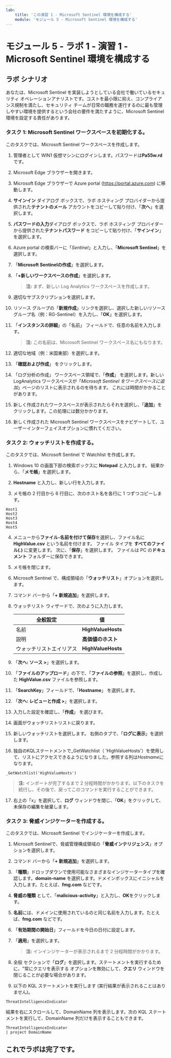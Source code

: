 ```yaml
---
lab:
    title: 'この演習 1 - Microsoft Sentinel 環境を構成する'
    module: 'モジュール 5 - Microsoft Sentinel 環境を構成する'
---
```


# モジュール 5 - ラボ 1 - 演習 1 - Microsoft Sentinel 環境を構成する

## ラボ シナリオ

あなたは、Microsoft Sentinel を実装しようとしている会社で働いているセキュリティ オペレーションアナリストです。コストを最小限に抑え、コンプライアンス規制を満たし、セキュリティ チームが日常の職務を遂行するのに最も管理しやすい環境を提供するという会社の要件を満たすように、Microsoft Sentinel 環境を設定する責任があります。


### タスク 1: Microsoft Sentinel ワークスペースを初期化する。

このタスクでは、Microsoft Sentinel ワークスペースを作成します。

1. 管理者として WIN1 仮想マシンにログインします。パスワードは**Pa55w.rd** です。  

2. Microsoft Edge ブラウザーを開きます。

3. Microsoft Edge ブラウザーで Azure portal (https://portal.azure.com) に移動します。

4. **サインイン** ダイアログ ボックスで、ラボ ホスティング プロバイダーから提供された**テナントのメール** アカウントをコピーして貼り付け、「**次へ**」を選択します。

5. **パスワードの入力**ダイアログ ボックスで、ラボ ホスティング プロバイダーから提供された**テナントパスワード** をコピーして貼り付け、「**サインイン**」を選択します。

6. Azure portal の検索バーに「*Sentinel*」と入力し、「**Microsoft Sentinel**」を選択します。

7. 「**Microsoft Sentinelの作成**」を選択します。

8. 「**+新しいワークスペースの作成**」を選択します。

    >**注:** まず、新しい Log Analytics ワークスペースを作成します。

9. 適切なサブスクリプションを選択します。

10. リソース グループの「**新規作成**」リンクを選択し、選択した新しいリソース グループ名（例：RG-Sentinel）を入力し、「**OK**」を選択します。

11. 「**インスタンスの詳細**」の「名前」 フィールドで、任意の名前を入力します。

    >**注:** この名前は、Microsoft Sentinel ワークスペース名にもなります。

12. 適切な地域（例：米国東部）を選択します。  

13. 「**確認および作成**」 をクリックします。

14. 「ログ分析の作成」 ワークスペース領域で、「**作成**」 を選択します。新しい LogAnalytics ワークスペースが「*Microsoft Sentinel をワークスペースに追加*」ページのリストに表示されるのを待ちます。  これには時間がかかることがあります。

15. 新しく作成されたワークスペースが表示されたらそれを選択し、「**追加**」をクリックします。この処理には数分かかります。

16. 新しく作成された Microsoft Sentinel ワークスペースをナビゲートして、ユーザーインターフェイスオプションに慣れてください。


### タスク 2: ウォッチリストを作成する。

このタスクでは、Microsoft Sentinel で Watchlist を作成します。

1. Windows 10 の画面下部の検索ボックスに **Notepad** と入力します。  結果から、「**メモ帳**」を選択します。

2. **Hostname** と入力し、新しい行を入力します。

3. メモ帳の 2 行目から 6 行目に、次のホスト名を各行に 1 つずつコピーします。

```Notepad
Host1
Host2
Host3
Host4
Host5
```

4. メニューから**ファイル-名前を付けて保存**を選択し、ファイル名に **HighValue.csv** という名前を付けます。  ファイル タイプを **すべてのファイル(*.*)** に変更します。  次に、「**保存**」を選択します。  ファイルは PC の**ドキュメント** フォルダーに保存できます。

5. メモ帳を閉じます。

6. Microsoft Sentinel で、構成領域の「**ウォッチリスト**」オプションを選択します。

7. コマンド バーから「**+ 新規追加**」を選択します。

8. ウォッチリスト ウィザードで、次のように入力します。

    |全般設定|値|
    |---|---|
    |名前|**HighValueHosts**|
    |説明|**高価値のホスト**|
    |ウォッチリストエイリアス|**HighValueHosts**|

9. 「**次へ: ソース >**」を選択します。

10. 「**ファイルのアップロード**」の下で、「**ファイルの参照**」を選択し、作成した **HighValue.csv** ファイルを参照します。

11. 「**SearchKey**」フィールドで、「**Hostname**」 を選択します。

12. 「**次へ: レビューと作成 >**」を選択します。

13. 入力した設定を確認し、「**作成**」 を選びます。

14. 画面がウォッチリストリストに戻ります。

15. 新しいウォッチリストを選択します。  右側のタブで、「**ログに表示**」を選択します。

16. 独自のKQLステートメントで_GetWatchlist（ 'HighValueHosts'）を使用して、リストにアクセスできるようになりました。参照する列は*Hostname*になります。

```KQL
_GetWatchlist('HighValueHosts')
```

>**注:** インポートが完了するまで 2 分程時間がかかります。以下のタスクを続行し、その後で、戻ってこのコマンドを実行することができます。

17. 右上の「x」を選択して、**ログ** ウィンドウを閉じ、「**OK**」をクリックして、未保存の編集を破棄します。


### タスク 3: 脅威インジケーターを作成する。

このタスクでは、Microsoft Sentinel でインジケーターを作成します。

1. Microsoft Sentinelで、脅威管理構成領域の「**脅威インテリジェンス**」オプションを選択します。

2. コマンド バーから「**+ 新規追加**」を選択します。

3. 「**種類**」ドロップダウンで使用可能なさまざまなインジケータータイプを確認します。**domain-name** を選択します。ドメインボックスにイニシャルを入力します。たとえば、**fmg.com** などです。

4. **脅威の種類** として、「**malicious-activity**」と入力し、**OK**をクリックします。

5. **名前**には、ドメインに使用されているのと同じ名前を入力します。たとえば、**fmg.com** などです。

6. 「**有効期間の開始日**」フィールドを今日の日付に設定します。

7. 「**適用**」を選択します。

    >**注:** インインジケーターが表示されるまで 2 分程時間がかかります。

8. 全般 セクションで「**ログ**」を選択します。ステートメントを実行するために、"常にクエリを表示する オプションを無効にして、**クエリ** ウィンドウを閉じることが必要な場合があります。

9. 以下の KQL ステートメントを実行します (実行結果が表示されることはありません)。

```KQL
ThreatIntelligenceIndicator
```
結果を右にスクロールして、DomainName 列を表示します。次の KQL ステートメントを実行して、DomainName 列だけを表示することもできます。  

```KQL
ThreatIntelligenceIndicator
| project DomainName
```

## これでラボは完了です。
